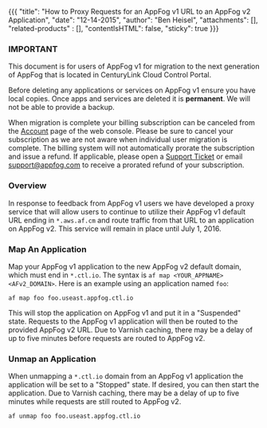 {{{
  "title": "How to Proxy Requests for an AppFog v1 URL to an AppFog v2 Application",
  "date": "12-14-2015",
  "author": "Ben Heisel",
  "attachments": [],
  "related-products" : [],
  "contentIsHTML": false,
  "sticky": true
}}}

### IMPORTANT

This document is for users of AppFog v1 for migration to the next generation of AppFog that is located in CenturyLink Cloud Control Portal.

Before deleting any applications or services on AppFog v1 ensure you have local copies. Once apps and services are deleted it is **permanent**. We will not be able to provide a backup.

When migration is complete your billing subscription can be canceled from the [Account](https://console.appfog.com/#account) page of the web console. Please be sure to cancel your subscription as we are not aware when individual user migration is complete. The billing system will not automatically prorate the subscription and issue a refund. If applicable, please open a [Support Ticket](https://support.appfog.com/tickets/new) or email support@appfog.com to receive a prorated refund of your subscription.

### Overview
In response to feedback from AppFog v1 users we have developed a proxy service that will allow users to continue to utilize their AppFog v1 default URL ending in `*.aws.af.cm` and route traffic from that URL to an application on AppFog v2. This service will remain in place until July 1, 2016.

### Map An Application
Map your AppFog v1 application to the new AppFog v2 default domain, which must end in `*.ctl.io`. The syntax is `af map <YOUR_APPNAME> <AFv2_DOMAIN>`. Here is an example using an application named `foo`:

```
af map foo foo.useast.appfog.ctl.io
```
This will stop the application on AppFog v1 and put it in a "Suspended" state. Requests to the AppFog v1 application will then be routed to the provided AppFog v2 URL. Due to Varnish caching, there may be a delay of up to five minutes before requests are routed to AppFog v2.

### Unmap an Application
When unmapping a `*.ctl.io` domain from an AppFog v1 application the application will be set to a "Stopped" state. If desired, you can then start the application.  Due to Varnish caching, there may be a delay of up to five minutes while requests are still routed to AppFog v2.

```
af unmap foo foo.useast.appfog.ctl.io
```

